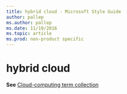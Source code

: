 ```yaml
---
title: hybrid cloud - Microsoft Style Guide
author: pallep
ms.author: pallep
ms.date: 11/19/2016
ms.topic: article
ms.prod: non-product specific
---
```


# hybrid cloud

**See** [Cloud-computing term collection](/style-guide/a-z-word-list-term-collections/term-collections/cloud-computing-terms)
